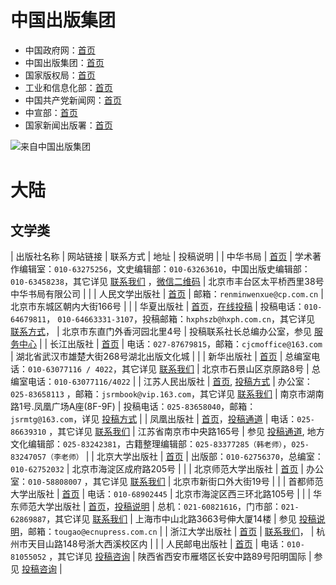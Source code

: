 
# 中国出版集团

- 中国政府网：[首页](http://www.gov.cn/)
- 中国出版集团：[首页](http://cn.cnpubg.com/)
- 国家版权局：[首页](http://www.ncac.gov.cn/)
- 工业和信息化部：[首页](http://www.miit.gov.cn/)
- 中国共产党新闻网：[首页](http://cpc.people.com.cn/)
- 中宣部：[首页](http://cpc.people.com.cn/)
- 国家新闻出版署：[首页](http://www.nppa.gov.cn/)

![来自中国出版集团](https://img-blog.csdnimg.cn/20201029202845596.jpg?x-oss-process=image/watermark,type_ZmFuZ3poZW5naGVpdGk,shadow_10,text_aHR0cHM6Ly9ibG9nLmNzZG4ubmV0L3UwMTEzMzU2MTY=,size_16,color_FFFFFF,t_70#pic_center)


# 大陆
## 文学类


| 出版社名称     | 网站链接                                                                                       | 联系方式                                                                                                                                                                                                                                                                           | 地址                     | 投稿说明                                                                                                                     |
| 中华书局      | [首页](http://www.zhbc.com.cn/zhsj/fg/home/home.html)                                        | 学术著作编辑室：``010-63275256``，文史编辑部：``010-63263610``，中国出版史编辑部：``010-63458238``，其它详见 [联系我们](http://www.zhbc.com.cn/zhsj/fg/news/guide.html?newsid=4028828951a31f500151a3424b1a000b) ，[微信二维码](http://www.zhbc.com.cn/zhsj/fg/news/guide.html?newsid=40288596533075ad015330d67add0078) | 北京市丰台区太平桥西里38号中华书局有限公司 |                                                                                                                          |
| 人民文学出版社   | [首页](http://www.rw-cn.com/)                                                                | 邮箱：``renminwenxue@cp.com.cn``                                                                                                                                                                                                                                                  | 北京市东城区朝内大街166号         |                                                                                                                          |
| 华夏出版社     | [首页](http://www.hxph.com.cn/)，[在线投稿](http://www.hxph.com.cn/service/index.jhtml)           | 投稿电话：``010-64679811``， ``010-64663331-3107``，投稿邮箱：``hxphszb@hxph.com.cn``，其它详见 [联系方式](http://www.hxph.com.cn/llfs.jhtml)，                                                                                                                                                      | 北京市东直门外香河园北里4号         | 投稿联系社长总编办公室，参见 [服务中心](http://www.hxph.com.cn/service/index.jhtml)                                                        |
| 长江出版社     | [首页](https://www.cjcb.com.cn/index.html)                                                   | 电话：``027-87679815``，邮箱：``cjcmoffice@163.com``                                                                                                                                                                                                                                  | 湖北省武汉市雄楚大街268号湖北出版文化城  |                                                                                                                          |
| 新华出版社     | [首页](http://www.xinhuapub.com/)                                                            | 总编室电话：``010-63077116 / 4022``，其它详见 [联系我们](http://www.xinhuanet.com/publish/2019-08/08/c_1210233933.htm)                                                                                                                                                                        | 北京市石景山区京原路8号           | 总编室电话：``010-63077116/4022``                                                                                              |
| 江苏人民出版社   | [首页](http://www.jspph.com/), [投稿方式](http://www.jspph.com/Html/Article/92/)                 | 办公室：``025-83658113`` ，邮箱：``jsrmbook@vip.163.com``，其它详见 [联系我们](http://www.jspph.com/Html/Article/26/)                                                                                                                                                                           | 南京市湖南路1号.凤凰广场A座(8F-9F) | 投稿电话：``025-83658040``，邮箱：``jsrmtg@163.com``，详见 [投稿方式](http://www.jspph.com/Html/Article/92/)                             |
| 凤凰出版社     | [首页](http://www.fhcbs.com/)，[投稿通道](http://www.fhcbs.com/lxwm_4.php)                        | 电话：``025-86639310`` ，其它详见 [联系我们](http://www.fhcbs.com/lxwm_3.php)                                                                                                                                                                                                              | 江苏省南京市中央路165号          | 参见 [投稿通道](http://www.fhcbs.com/lxwm_4.php), 地方文化编辑部：``025-83242381``，古籍整理编辑部：``025-83377285（韩老师）``，``025-83247057（李老师）`` |
| 北京大学出版社   | [首页](http://www.pup.cn/)                                                                   | 出版部：``010-62756370``，总编室：``010-62752032``                                                                                                                                                                                                                                      | 北京市海淀区成府路205号          |                                                                                                                          |
| 北京师范大学出版社 | [首页](http://www.bnup.com/)                                                                 | 办公室：``010-58808007`` ，其它详见 [联系我们](http://www.bnup.com/index.php?id=119)                                                                                                                                                                                                        | 北京市新街口外大街19号           |                                                                                                                          |
| 首都师范大学出版社 | [首页](https://cnupn.cnu.edu.cn/index.htm)                                                   | 电话：``010-68902445``                                                                                                                                                                                                                                                            | 北京市海淀区西三环北路105号        |                                                                                                                          |
| 华东师范大学出版社 | [首页](http://www.ecnupress.com.cn/)，[投稿说明](http://www.ecnupress.com.cn/Member/Article.aspx) | 总机：``021-60821616``，门市部：``021-62869887``，其它详见 [联系我们](http://www.ecnupress.com.cn/AboutUs.aspx?cateid=62)                                                                                                                                                                       | 上海市中山北路3663号伸大厦14楼     | 参见 [投稿说明](http://www.ecnupress.com.cn/Member/Article.aspx)，邮箱：``tougao@ecnupress.com.cn``                                |
| 浙江大学出版社   | [首页](http://www.press.zju.edu.cn/)                                                         | [联系我们](http://www.press.zju.edu.cn/40895/list.htm)，                                                                                                                                                                                                                            | 杭州市天目山路148号浙大西溪校区内     |                                                                                                                          |
| 人民邮电出版社   | [首页](https://www.ptpress.com.cn/)                                                          | 电话：``010-81055052`` ，其它详见 [投稿咨询](https://www.ptpress.com.cn/author)                                                                                                                                                                                                            | 陕西省西安市雁塔区长安中路89号阳明国际   | 参见 [投稿咨询](https://www.ptpress.com.cn/author)                                                                             |












